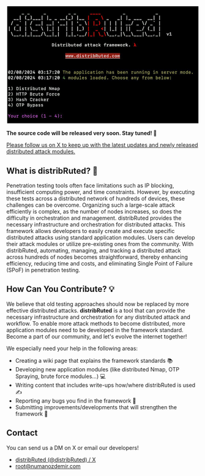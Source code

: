 <center>
    <img src="../distribRuted.jpg" alt="Alt Text" width="500"/>
</center>

**The source code will be released very soon. Stay tuned! 👀**

[Please follow us on X to keep up with the latest updates and newly released distributed attack modules.](https://x.com/distribRuted)

## What is distribRuted? 🤔
Penetration testing tools often face limitations such as IP blocking, insufficient computing power, and time constraints. However, by executing these tests across a distributed network of hundreds of devices, these challenges can be overcome. Organizing such a large-scale attack efficiently is complex, as the number of nodes increases, so does the difficulty in orchestration and management. distribRuted provides the necessary infrastructure and orchestration for distributed attacks. This framework allows developers to easily create and execute specific distributed attacks using standard application modules. Users can develop their attack modules or utilize pre-existing ones from the community. With distribRuted, automating, managing, and tracking a distributed attack across hundreds of nodes becomes straightforward, thereby enhancing efficiency, reducing time and costs, and eliminating Single Point of Failure (SPoF) in penetration testing.


## How Can You Contribute? 💡
We believe that old testing approaches should now be replaced by more effective distributed attacks. **distribRuted** is a tool that can provide the necessary infrastructure and orchestration for any distributed attack and workflow. To enable more attack methods to become distributed, more application modules need to be developed in the framework standard. Become a part of our community, and let's evolve the internet together!

We especially need your help in the following areas:

-   Creating a wiki page that explains the framework standards 📚
-   Developing new application modules (like distributed Nmap, OTP Spraying, brute force modules...) 💻
-   Writing content that includes write-ups how/where distribRuted is used ✍️
-   Reporting any bugs you find in the framework 🐛
-   Submitting improvements/developments that will strengthen the framework 🔧

## Contact
You can send us a DM on X or email our developers!
- [distribRuted (@distribRuted) / X](https://x.com/distribRuted)
- root@numanozdemir.com
